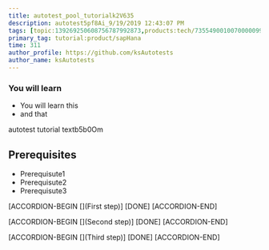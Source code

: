 ```yaml
---
title: autotest_pool_tutorialk2V635
description: autotest5pf8Ai_9/19/2019 12:43:07 PM
tags: [topic:139269250608756787992873,products:tech/73554900100700000996,tutorial:experience/advanced]
primary_tag: tutorial:product/sapHana
time: 311
author_profile: https://github.com/ksAutotests
author_name: ksAutotests
---
```

### You will learn
- You will learn this
- and that

autotest tutorial textb5b0Om

## Prerequisites
- Prerequisute1
- Prerequisute2
- Prerequisute3

[ACCORDION-BEGIN [](First step)]
[DONE]
[ACCORDION-END]

[ACCORDION-BEGIN [](Second step)]
[DONE]
[ACCORDION-END]

[ACCORDION-BEGIN [](Third step)]
[DONE]
[ACCORDION-END]

